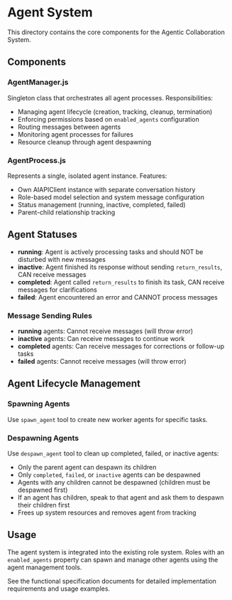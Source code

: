 # Agent System

This directory contains the core components for the Agentic Collaboration System.

## Components

### AgentManager.js

Singleton class that orchestrates all agent processes. Responsibilities:

- Managing agent lifecycle (creation, tracking, cleanup, termination)
- Enforcing permissions based on `enabled_agents` configuration
- Routing messages between agents
- Monitoring agent processes for failures
- Resource cleanup through agent despawning

### AgentProcess.js

Represents a single, isolated agent instance. Features:

- Own AIAPIClient instance with separate conversation history
- Role-based model selection and system message configuration
- Status management (running, inactive, completed, failed)
- Parent-child relationship tracking

## Agent Statuses

- **running**: Agent is actively processing tasks and should NOT be disturbed with new messages
- **inactive**: Agent finished its response without sending `return_results`, CAN receive messages
- **completed**: Agent called `return_results` to finish its task, CAN receive messages for clarifications
- **failed**: Agent encountered an error and CANNOT process messages

### Message Sending Rules

- **running** agents: Cannot receive messages (will throw error)
- **inactive** agents: Can receive messages to continue work
- **completed** agents: Can receive messages for corrections or follow-up tasks
- **failed** agents: Cannot receive messages (will throw error)

## Agent Lifecycle Management

### Spawning Agents

Use `spawn_agent` tool to create new worker agents for specific tasks.

### Despawning Agents

Use `despawn_agent` tool to clean up completed, failed, or inactive agents:

- Only the parent agent can despawn its children
- Only `completed`, `failed`, or `inactive` agents can be despawned
- Agents with any children cannot be despawned (children must be despawned first)
- If an agent has children, speak to that agent and ask them to despawn their children first
- Frees up system resources and removes agent from tracking

## Usage

The agent system is integrated into the existing role system. Roles with an `enabled_agents` property can spawn and manage other agents using the agent management tools.

See the functional specification documents for detailed implementation requirements and usage examples.
